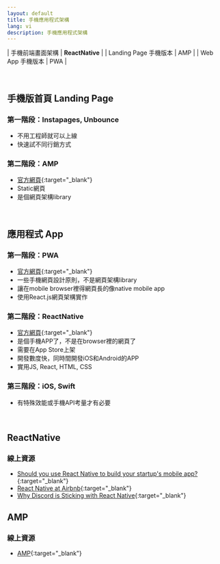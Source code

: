 ```yaml
---
layout: default
title: 手機應用程式架構
lang: vi
description: 手機應用程式架構
---
```




| 手機前端畫面架構 | **ReactNative** |
| Landing Page 手機版本 | AMP |
| Web App 手機版本 | PWA |

<br>

## 手機版首頁 Landing Page

### 第一階段：Instapages, Unbounce

* 不用工程師就可以上線
* 快速試不同行銷方式

### 第二階段：AMP

* [官方網頁](https://amp.dev/zh_cn/documentation/){:target="_blank"}
* Static網頁
* 是個網頁架構library

<br>

## 應用程式 App

### 第一階段：PWA

* [官方網頁](https://developers.google.com/web/progressive-web-apps){:target="_blank"}
* 一些手機網頁設計原則，不是網頁架構library
* 讓在mobile browser裡得網頁長的像native mobile app
* 使用React.js網頁架構實作

### 第二階段：ReactNative

* [官方網頁](https://facebook.github.io/react-native/){:target="_blank"}
* 是個手機APP了，不是在browser裡的網頁了
* 需要在App Store上架
* 開發數度快，同時間開發iOS和Android的APP
* 實用JS, React, HTML, CSS

### 第三階段：iOS, Swift

* 有特殊效能或手機API考量才有必要

<br>

## ReactNative

### 線上資源

* [Should you use React Native to build your startup's mobile app?](https://medium.com/snipe-gg/should-you-use-react-native-to-build-your-startups-mobile-app-c0baf9f4d9ad){:target="_blank"}
* [React Native at Airbnb](https://medium.com/airbnb-engineering/react-native-at-airbnb-f95aa460be1c){:target="_blank"}
* [Why Discord is Sticking with React Native](https://blog.discordapp.com/why-discord-is-sticking-with-react-native-ccc34be0d427){:target="_blank"}


## AMP

### 線上資源

* [AMP](https://amp.dev/zh_cn/documentation/?format=websites){:target="_blank"}
